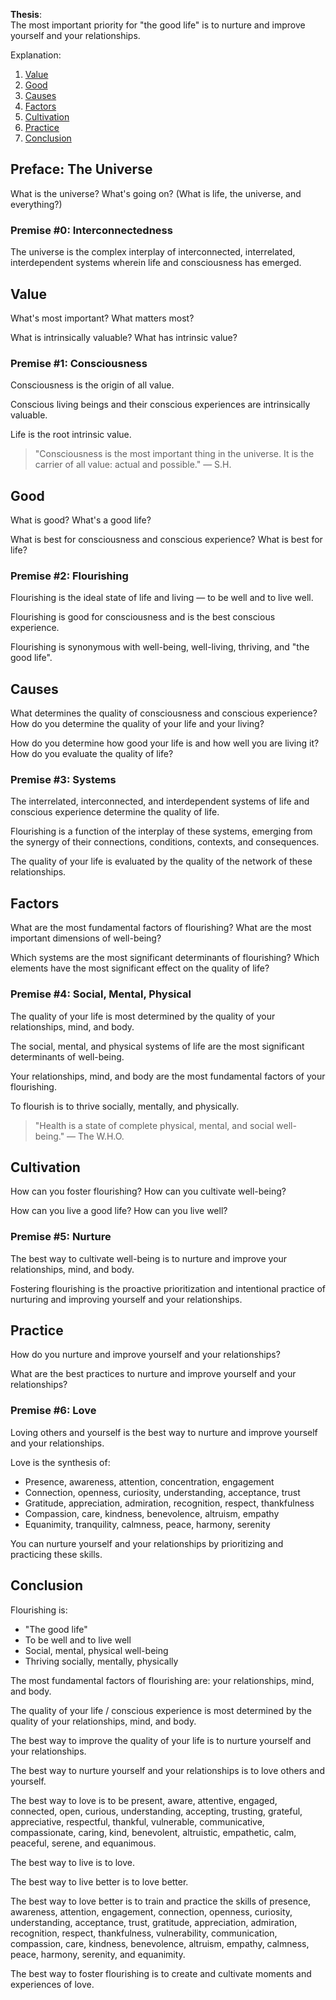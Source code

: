 **Thesis**: <br />
The most important priority for "the good life" is to nurture and improve yourself and your relationships.

Explanation:

1. [Value](#value)
2. [Good](#good)
3. [Causes](#causes)
4. [Factors](#factors)
5. [Cultivation](#cultivation)
6. [Practice](#practice)
7. [Conclusion](#conclusion)

## Preface: The Universe

What is the universe? What's going on? (What is life, the universe, and everything?)

### Premise #0: Interconnectedness

The universe is the complex interplay of interconnected, interrelated, interdependent systems wherein life and consciousness has emerged.

## Value

What's most important? What matters most?

What is intrinsically valuable? What has intrinsic value?

### Premise #1: Consciousness

Consciousness is the origin of all value.

Conscious living beings and their conscious experiences are intrinsically valuable.

Life is the root intrinsic value.

> "Consciousness is the most important thing in the universe. It is the carrier of all value: actual and possible." — S.H.

## Good

What is good? What's a good life?

What is best for consciousness and conscious experience? What is best for life?

### Premise #2: Flourishing

Flourishing is the ideal state of life and living — to be well and to live well.

Flourishing is good for consciousness and is the best conscious experience.

Flourishing is synonymous with well-being, well-living, thriving, and "the good life".

## Causes

What determines the quality of consciousness and conscious experience? How do you determine the quality of your life and your living?

How do you determine how good your life is and how well you are living it? How do you evaluate the quality of life?

### Premise #3: Systems

The interrelated, interconnected, and interdependent systems of life and conscious experience determine the quality of life.

Flourishing is a function of the interplay of these systems, emerging from the synergy of their connections, conditions, contexts, and consequences.

The quality of your life is evaluated by the quality of the network of these relationships.

## Factors

What are the most fundamental factors of flourishing? What are the most important dimensions of well-being?

Which systems are the most significant determinants of flourishing? Which elements have the most significant effect on the quality of life?

### Premise #4: Social, Mental, Physical

The quality of your life is most determined by the quality of your relationships, mind, and body.

The social, mental, and physical systems of life are the most significant determinants of well-being.

Your relationships, mind, and body are the most fundamental factors of your flourishing.

To flourish is to thrive socially, mentally, and physically.

> "Health is a state of complete physical, mental, and social well-being." — The W.H.O.

## Cultivation

How can you foster flourishing? How can you cultivate well-being?

How can you live a good life? How can you live well?

### Premise #5: Nurture

The best way to cultivate well-being is to nurture and improve your relationships, mind, and body.

Fostering flourishing is the proactive prioritization and intentional practice of nurturing and improving yourself and your relationships.

## Practice

How do you nurture and improve yourself and your relationships?

What are the best practices to nurture and improve yourself and your relationships?

### Premise #6: Love

Loving others and yourself is the best way to nurture and improve yourself and your relationships.

Love is the synthesis of:

- Presence, awareness, attention, concentration, engagement
- Connection, openness, curiosity, understanding, acceptance, trust
- Gratitude, appreciation, admiration, recognition, respect, thankfulness
- Compassion, care, kindness, benevolence, altruism, empathy
- Equanimity, tranquility, calmness, peace, harmony, serenity

You can nurture yourself and your relationships by prioritizing and practicing these skills.

## Conclusion

Flourishing is:

- "The good life"
- To be well and to live well
- Social, mental, physical well-being
- Thriving socially, mentally, physically

The most fundamental factors of flourishing are: your relationships, mind, and body.

The quality of your life / conscious experience is most determined by the quality of your relationships, mind, and body.

The best way to improve the quality of your life is to nurture yourself and your relationships.

The best way to nurture yourself and your relationships is to love others and yourself.

The best way to love is to be present, aware, attentive, engaged, connected, open, curious, understanding, accepting, trusting, grateful, appreciative, respectful, thankful, vulnerable, communicative, compassionate, caring, kind, benevolent, altruistic, empathetic, calm, peaceful, serene, and equanimous.

The best way to live is to love.

The best way to live better is to love better.

The best way to love better is to train and practice the skills of presence, awareness, attention, engagement, connection, openness, curiosity, understanding, acceptance, trust, gratitude, appreciation, admiration, recognition, respect, thankfulness, vulnerability, communication, compassion, care, kindness, benevolence, altruism, empathy, calmness, peace, harmony, serenity, and equanimity.

The best way to foster flourishing is to create and cultivate moments and experiences of love.
